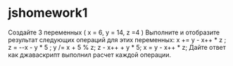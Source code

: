 # jshomework1
Создайте 3 переменных ( x = 6, y = 14, z =4 ) Выполните и отобразите результат следующих операций для этих переменных:
         x += y - x++ * z ;
         z = --x - y * 5 ;
         y /= x + 5 % z;
         z - x++ + y * 5;
         x = y - x++ * z;
         Дайте ответ как джаваскрипт выполнил расчет каждой операции.
